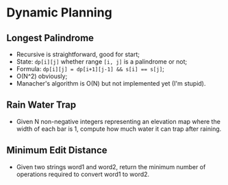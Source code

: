 # Dynamic Planning

## Longest Palindrome
  - Recursive is straightforward, good for start;
  - State: `dp[i][j]` whether range `[i, j]` is a palindrome or not;
  - Formula: `dp[i][j] = dp[i+1][j-1] && s[i] == s[j]`;
  - O(N^2) obviously;
  - Manacher's algorithm is O(N) but not implemented yet (I'm stupid).

## Rain Water Trap
  - Given N non-negative integers representing an elevation map where the width of each bar is 1, compute how much water it can trap after raining.

## Minimum Edit Distance
  - Given two strings word1 and word2, return the minimum number of operations required to convert word1 to word2.
